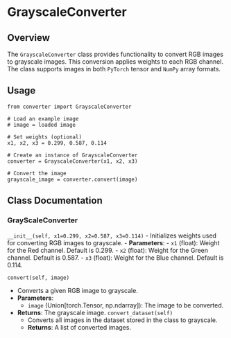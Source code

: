 # GrayscaleConverter

## Overview

The `GrayscaleConverter` class provides functionality to convert RGB images to grayscale images. This conversion applies weights to each RGB channel. The class supports images in both `PyTorch` tensor and `NumPy` array formats.

## Usage
```
from converter import GrayscaleConverter

# Load an example image
# image = loaded image

# Set weights (optional)
x1, x2, x3 = 0.299, 0.587, 0.114

# Create an instance of GrayscaleConverter
converter = GrayscaleConverter(x1, x2, x3)

# Convert the image
grayscale_image = converter.convert(image)
```

## Class Documentation

### GrayScaleConverter
`__init__(self, x1=0.299, x2=0.587, x3=0.114)`
    - Initializes weights used for converting RGB images to grayscale.
    -  **Parameters**:
      - `x1` (float): Weight for the Red channel. Default is 0.299.
      - `x2` (float): Weight for the Green channel. Default is 0.587.
      - `x3` (float): Weight for the Blue channel. Default is 0.114.

`convert(self, image)`
  - Converts a given RGB image to grayscale.
  - **Parameters**:
    - `image` (Union[torch.Tensor, np.ndarray]): The image to be converted.
  - **Returns**: The grayscale image.
`convert_dataset(self)`
    - Converts all images in the dataset stored in the class to grayscale.
    - **Returns**: A list of converted images.